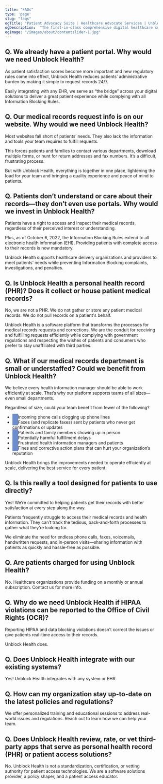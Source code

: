 ```yaml
---
title: "FAQs"
type: 'page' 
slug: "faqs"
ogTitle: "Patient Advocacy Suite | Healthcare Advocate Services | Unblock Health | FAQ "
ogDescription:  "The first-in-class comprehensive digital healthcare suite of patient advocacy tools for patients and consumers who are determined to be empowered in their health care journey. Unblock Health is revolutionizing patient autonomy and healthcare consumerism."
ogImage: "/images/about/contentslider-1.jpg"
---  
```

<h2><span>Q.</span> We already have a patient portal. Why would we need Unblock Health?</h2>
<p>As patient satisfaction scores become more important and new regulatory rules come into effect, Unblock Health reduces patients’ administrative burden by making it simple to request records 24/7.</p>
<p>Easily integrating with any EHR, we serve as “the bridge” across your digital solutions to deliver a great patient experience while complying with all Information Blocking Rules.</p>

<h2><span>Q.</span> Our medical records request info is on our website. Why would we need Unblock Health?</h2>
<p>Most websites fall short of patients’ needs. They also lack the information and tools your team requires to fulfill requests.</p>
<p>This forces patients and families to contact various departments, download multiple forms, or hunt for return addresses and fax numbers. It’s a difficult, frustrating process.</p>
<p>But with Unblock Health, everything is together in one place, lightening the load for your team and bringing a quality experience and peace of mind to patients.</p>

<h2><span>Q.</span> Patients don’t understand or care about their records—they don’t even use portals. Why would we invest in Unblock Health?</h2>
<p>Patients have a right to access and inspect their medical records, regardless of their perceived interest or understanding.</p>
<p>Plus, as of October 6, 2022, the Information Blocking Rules extend to all electronic health information (EHI). Providing patients with complete access to their records is now mandatory.</p>
<p>Unblock Health supports healthcare delivery organizations and providers to meet patients’ needs while preventing Information Blocking complaints, investigations, and penalties.</p>

<h2><span>Q.</span> Is Unblock Health a personal health record (PHR)? Does it collect or house patient medical records?</h2>
<p>No, we are not a PHR. We do not gather or store any patient medical records. We do not pull records on a patient's behalf.</p>
<p>Unblock Health is a software platform that transforms the processes for medical records requests and corrections. We are the conduit for receiving and fulfilling requests efficiently while complying with government regulations and respecting the wishes of patients and consumers who prefer to stay unaffiliated with third parties.</p>

<h2><span>Q.</span>  What if our medical records department is small or understaffed? Could we benefit from Unblock Health?</h2>
<p>We believe every health information manager should be able to work efficiently at scale. That’s why our platform supports teams of all sizes—even small departments.
</p>
<p>Regardless of size, could your team benefit from fewer of the following?</p>
<ul class="slds-m-left_medium">
<li class="slds-m-bottom_small slds-p-left_x-large slds-is-relative">
<span class="slds-icon_container slds-icon-action-check slds-icon_container_circle slds-is-absolute slds-text-align_center" style="left:0px;top:3px;padding: 2px;height: 17px;width: 17px;background: #6c8ecc;">
<svg class="slds-icon slds-icon_xx-small" aria-hidden="true" style="width:11px; height:11px; position:relative;top: -2px;"><use xlink:href="/icons/action-sprite/svg/symbols.svg#check"></use>
</svg>
</span> Incoming phone calls clogging up phone lines</li>
    <li class="slds-m-bottom_small slds-p-left_x-large slds-is-relative">
    <span class="slds-icon_container slds-icon-action-check slds-icon_container_circle slds-is-absolute slds-text-align_center" style="left:0px;top:3px;padding: 2px;height: 17px;width: 17px;background: #6c8ecc;">
    <svg class="slds-icon slds-icon_xx-small" aria-hidden="true" style="width:11px; height:11px; position:relative;top: -2px;"><use xlink:href="/icons/action-sprite/svg/symbols.svg#check"></use></svg>
    </span>
    Faxes (and replicate faxes) sent by patients who never get confirmations or updates</li>
    <li class="slds-m-bottom_small slds-p-left_x-large slds-is-relative">
        <span class="slds-icon_container slds-icon-action-check slds-icon_container_circle slds-is-absolute slds-text-align_center" style="left:0px;top:3px;padding: 2px;height: 17px;width: 17px;background: #6c8ecc;">
        <svg class="slds-icon slds-icon_xx-small" aria-hidden="true" style="width:11px; height:11px; position:relative;top: -2px;"><use xlink:href="/icons/action-sprite/svg/symbols.svg#check"></use></svg>
        </span>
    Patients and family members showing up in person</li> 
    <li class="slds-m-bottom_small slds-p-left_x-large slds-is-relative">
        <span class="slds-icon_container slds-icon-action-check slds-icon_container_circle slds-is-absolute slds-text-align_center" style="left:0px;top:3px;padding: 2px;height: 17px;width: 17px;background: #6c8ecc;">
        <svg class="slds-icon slds-icon_xx-small" aria-hidden="true" style="width:11px; height:11px; position:relative;top: -2px;"><use xlink:href="/icons/action-sprite/svg/symbols.svg#check"></use></svg>
        </span>
        Potentially harmful fulfillment delays</li> 
        <li class="slds-m-bottom_small slds-p-left_x-large slds-is-relative">
        <span class="slds-icon_container slds-icon-action-check slds-icon_container_circle slds-is-absolute slds-text-align_center" style="left:0px;top:3px;padding: 2px;height: 17px;width: 17px;background: #6c8ecc;">
            <svg class="slds-icon slds-icon_xx-small" aria-hidden="true" style="width:11px; height:11px; position:relative;top: -2px;"><use xlink:href="/icons/action-sprite/svg/symbols.svg#check"></use></svg>
        </span>
        Frustrated health information managers and patients</li> 
        <li class="slds-m-bottom_small slds-p-left_x-large slds-is-relative">
            <span class="slds-icon_container slds-icon-action-check slds-icon_container_circle slds-is-absolute slds-text-align_center" style="left:0px;top:3px;padding: 2px;height: 17px;width: 17px;background: #6c8ecc;">
            <svg class="slds-icon slds-icon_xx-small" aria-hidden="true" style="width:11px; height:11px; position:relative;top: -2px;"><use xlink:href="/icons/action-sprite/svg/symbols.svg#check"></use></svg>
            </span>
            Fines and corrective action plans that can hurt your organization’s reputation</li> 
    </ul>
    <p>Unblock Health brings the improvements needed to operate efficiently at scale, delivering the best service for every patient.</p>



<h2><span>Q.</span> Is this really a tool designed for patients to use directly?</h2>
<p>Yes! We’re committed to helping patients get their records with better satisfaction at every step along the way.</p>
<p>Patients frequently struggle to access their medical records and health information. They can’t track the tedious, back-and-forth processes to gather what they’re looking for.</p>
<p>We eliminate the need for endless phone calls, faxes, voicemails, handwritten requests, and in-person visits—sharing information with patients as quickly and hassle-free as possible.</p>

<h2><span>Q.</span> Are patients charged for using Unblock Health?</h2>
<p>No. Healthcare organizations provide funding on a monthly or annual subscription. Contact us for more info.</p>

<h2><span>Q.</span> Why do we need Unblock Health if HIPAA violations can be reported to the Office of Civil Rights (OCR)?</h2>
<p>Reporting HIPAA and data blocking violations doesn’t correct the issues or give patients real-time access to their records.</p>
<p>Unblock Health does.</p>

<h2><span>Q.</span> Does Unblock Health integrate with our existing systems?</h2>
<p>Yes! Unblock Health integrates with any system or EHR.</p>

<h2><span>Q.</span> How can my organization stay up-to-date on the latest policies and regulations?</h2>
<p>We offer personalized training and educational sessions to address real-world issues and regulations. Reach out to learn how we can help your team.</p>

<h2><span>Q.</span> Does Unblock Health review, rate, or vet third-party apps that serve as personal health record (PHR) or patient access solutions?</h2>
<p>No. Unblock Health is not a standardization, certification, or vetting authority for patient access technologies. We are a software solutions provider, a policy shaper, and a patient access educator.</p>